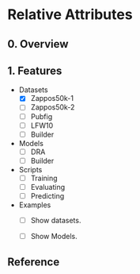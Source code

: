 # Relative Attributes

## 0. Overview

## 1. Features
+ Datasets
  + [x] Zappos50k-1
  + [ ] Zappos50k-2
  + [ ] Pubfig
  + [ ] LFW10
  + [ ] Builder
+ Models
  + [ ] DRA
  + [ ] Builder
+ Scripts
  + [ ] Training
  + [ ] Evaluating
  + [ ] Predicting
+ Examples
  + [ ] Show datasets.
  + [ ] Show Models.


## Reference